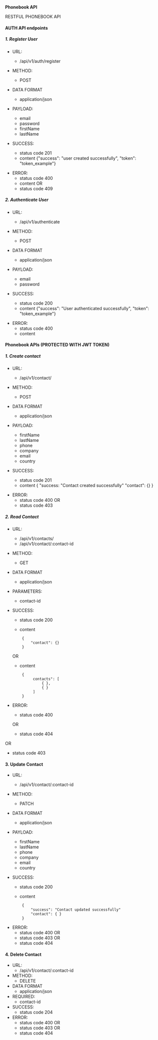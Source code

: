 **Phonebook API**

RESTFUL PHONEBOOK API

#### AUTH API endpoints

##### 1. Register User

- URL:
  - /api/v1/auth/register
- METHOD:
  - POST
- DATA FORMAT
  - application/json
- PAYLOAD:

  - email
  - password
  - firstName
  - lastName

- SUCCESS:
  - status code 201
  - content {"success": "user created successfully", "token": "token_example"}

* ERROR:
  - status code 400
  - content
    OR
  - status code 409

##### 2. Authenticate User

- URL:
  - /api/v1/authenticate
- METHOD:
  - POST
- DATA FORMAT
  - application/json
- PAYLOAD:

  - email
  - password

- SUCCESS:
  - status code 200
  - content {"success": "User authenticated successfully", "token": "token_example"}

* ERROR:
  - status code 400
  - content

#### Phonebook APIs (PROTECTED WITH JWT TOKEN)

##### 1. Create contact

- URL:
  - /api/v1/contact/
- METHOD:
  - POST
- DATA FORMAT
  - application/json
- PAYLOAD:

  - firstName
  - lastName
  - phone
  - company
  - email
  - country

- SUCCESS:
  - status code 201
  - content
        {
           "success: "Contact created successfully"
            "contact": {}
        }

* ERROR:
  - status code 400
  OR
  - status code 403

##### 2. Read Contact

- URL:
  - /api/v1/contacts/
  - /api/v1/contact/:contact-id
- METHOD:
  - GET
- DATA FORMAT
  - application/json
- PARAMETERS:

  - contact-id

- SUCCESS:

  - status code 200
  - content


         {
             "contact": {}
         }


  OR

  - content


         {
              contacts": [
                  { },
                  { }
              ]
         }

- ERROR:

  - status code 400

  OR

  - status code 404

OR

- status code 403

#### 3. Update Contact

- URL:
  - /api/v1/contact/:contact-id
- METHOD:
  - PATCH
- DATA FORMAT
  - application/json
- PAYLOAD:

  - firstName
  - lastName
  - phone
  - company
  - email
  - country

- SUCCESS:
  - status code 200
  - content


         {
             "success": "Contact updated successfully"
             "contact": { }
         }

* ERROR:
  - status code 400
  OR
  - status code 403
  OR
  - status code 404

#### 4. Delete Contact

- URL:
  - /api/v1/contact/:contact-id
- METHOD:
  - DELETE
- DATA FORMAT
  - application/json
- REQUIRED:
  - contact-id
- SUCCESS:
  - status code 204
- ERROR:
  - status code 400
  OR
  - status code 403
  OR
  - status code 404
